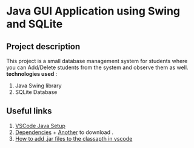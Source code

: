 # Java GUI Application using Swing and SQLite

## Project description
This project is a small database management system for students where you can Add/Delete students from the system and observe them as well.
**technologies used** : 
1. Java Swing library
2. SQLite Database

## Useful links
1. [VSCode Java Setup](https://code.visualstudio.com/docs/java/java-tutorial)
2. [Dependencies](https://github.com/xerial/sqlite-jdbc?tab=readme-ov-file#download) + [Another](https://mvnrepository.com/artifact/org.slf4j/slf4j-simple/1.6.1) to download .
3. [How to add .jar files to the classapth in vscode](https://stackoverflow.com/questions/50232557/visual-studio-code-java-extension-how-to-add-a-jar-to-classpath) 
